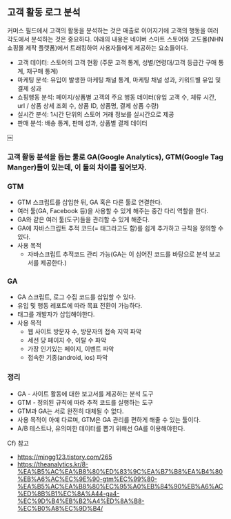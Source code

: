 ## 고객 활동 로그 분석

커머스 필드에서 고객의 활동을 분석하는 것은 매출로 이어지기에 고객의 행동을 여러 각도에서 분석하는 것은 중요하다.
야래의 내용은 네이버 스마트 스토어와 고도몰(NHN 쇼핑몰 제작 플랫폼)에서 트래킹하여 사용자들에게 제공하는 요소들이다.

- 고객 데이터: 스토어의 고객 현황 (주문 고객 통계, 성별/연령대/고객 등급간 구매 통계, 재구매 통계)
- 마케팅 분석: 유입이 발생한 마케팅 채널 통계, 마케팅 채널 성과, 키워드별 유입 및 결제 성과
- 쇼핑행동 분석: 페이지/상품별 고객의 주요 행동 데이터(유입 고객 수, 체류 시간, url / 상품 상세 조회 수, 상품 ID, 상품명, 결제 상품 수량)
- 실시간 분석: 1시간 단위의 스토어 거래 정보를 실시간으로 제공
- 판매 분석: 배송 통계, 판매 성과, 상품별 결제 데이터

￼

### 고객 활동 분석을 돕는 툴로 GA(Google Analytics), GTM(Google Tag Manger)들이 있는데, 이 둘의 차이를 짚어보자.

### GTM

- GTM 스크립트를 삽입한 뒤, GA 혹은 다른 툴로 연결한다.
- 여러 툴(GA, Facebook 등)을 사용할 수 있게 해주는 중간 다리 역할을 한다.
- GA와 같은 여러 툴(도구)들을 관리할 수 있게 해준다.
- GA에 자바스크립트 추적 코드(= 태그라고도 함)를 쉽게 추가하고 규칙을 정의할 수 있다.
- 사용 목적
  - 자바스크립트 추적코드 관리 가능(GA는 이 심어진 코드를 바탕으로 분석 보고서를 제공한다.)

### GA

- GA 스크립트, 로그 수집 코드를 삽입할 수 있다.
- 유입 및 행동 레포트에 따라 목표 전환이 가능하다.
- 태그를 개발자가 삽입해야한다.
- 사용 목적
  - 웹 사이트 방문자 수, 방문자의 접속 지역 파악
  - 세션 당 페이지 수, 이탈 수 파악
  - 가장 인기있는 페이지, 이벤트 파악
  - 접속한 기종(android, ios) 파악

### 정리

- GA - 사이트 활동에 대한 보고서를 제공하는 분석 도구
- GTM - 정의된 규칙에 따라 추적 코드를 실행하는 도구
- GTM과 GA는 서로 완전히 대체될 수 없다.
- 사용 목적이 아예 다르며, GTM은 GA 관리를 편하게 해줄 수 있는 툴이다.
- A/B 테스트나, 유의미한 데이터를 뽑기 위해선 GA를 이용해야한다.

Cf) 참고

- https://mingg123.tistory.com/265
- https://theanalytics.kr/8-%EA%B5%AC%EA%B8%80%ED%83%9C%EA%B7%B8%EA%B4%80%EB%A6%AC%EC%9E%90-gtm%EC%99%80-%EA%B5%AC%EA%B8%80%EC%95%A0%EB%84%90%EB%A6%AC%ED%8B%B1%EC%8A%A44-ga4-%EC%9D%B4%EB%B2%A4%ED%8A%B8-%EC%B0%A8%EC%9D%B4/
